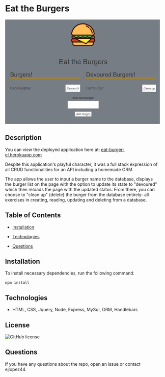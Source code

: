 
# Eat the Burgers

![Burger app photo](https://github.com/ejlopez44/burger/blob/master/public/assets/images/Annotation%202020-05-26%20172558.png)

## Description

You can view the deployed application here at: [eat-burger-el.herokuapp.com](https://eat-burger-el.herokuapp.com/)

Despite this application's playful character, it was a full stack expression of all CRUD functionalities for an API including a homemade ORM.

The app allows the user to input a burger name to the database, displays the burger list on the page with the option to update its state to "devoured" which then reloads the page with the updated status. From there, you can choose to "clean up" (delete) the burger from the database entirely- all exercises in creating, reading, updating and deleting from a database.

## Table of Contents

* [Installation](#installation)

* [Technologies](#technologies)

* [Questions](#questions)

## Installation

To install necessary dependencies, run the following command:
```
npm install
```

## Technologies

* HTML, CSS, Jquery, Node, Express, MySql, ORM, Handlebars

## License

![GitHub license](https://img.shields.io/badge/License-MIT-blue.svg)

## Questions

If you have any questions about the repo, open an issue or contact ejlopez44.

